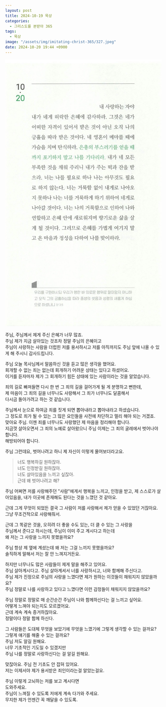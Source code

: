 ```yaml
---
layout: post
title: 2024-10-19 묵상
categories:
  - 그리스도를 본받아 365
tags:
  - 묵상
image: "/assets/img/imitating-christ-365/327.jpeg"
date: 2024-10-20 19:44 +0900
---
```


![image](/assets/img/imitating-christ-365/327.jpeg)

주님, 주님께서 제게 주신 은혜가 너무 많죠.  
주님 제가 지금 살아있는 것조차 정말 주님의 은혜이고  
주님이 사랑하는 사람을 더럽힌 저를 용서하시고
저를 아직까지도 주님 앞에 나올 수 있게 해 주시니 감사드립니다.

주님 오늘 목사님께서 말씀하신 것을 듣고 많은 생각을 했어요.  
회개할 수 없는 죄는 없는데 회개하기 어려운 상태는 있다고 하셨어요.  
이거를 듣자마자 제가 그 회개하기 힘든 상태에 있는 사람이라는 것을 알았습니다.

죄의 길로 빠져들면 다시 한 번 그 죄의 길을 걸어가게 될 게 분명하고 뻔한데,  
제 마음이 그 죄의 길을 너무나도 사랑해서 그 죄가 너무나도 달콤해서  
다시금 돌아가려고 하는 것 같습니다.

주님께서 눈으로 하여금 죄를 짓게 되면 뽑아내라고 뽑아내라고 하셨습니다.  
그 정도로 죄가 될 수 있는 그 많은 요인들을 사전에 차단하고 멀리 해야 되는 거겠죠.  
맞아요 주님. 이젠 죄를 너무나도 사랑했던 제 마음을 정리해야 합니다.  
지금껏 살아오면서 그 죄의 노예로 살아왔으니 주님 이제는 그 죄의 굴레에서 벗어나야 합니다.  
해방되어야 합니다.

주님 그런데요,
벗어나려고 하니 제 자신이 이렇게 물어보더라고요.

> 너도 행복하길 원하잖아.  
> 너도 인정받길 원하잖아.  
> 너도 살아있음을 느끼고 싶잖아.  
> 근데 왜 벗어나려고 해?

주님 어쩌면 저를 사랑해주던 "사람"에게서 행복을 느끼고, 인정을 받고, 제 스스로가 살아있음을, 내가 이곳에 존재해도 된다는 것을 느꼈던 것 같아요.

근데 그게 무엇이 되었든 결국 그 사람이 저를 사랑해서 제가 얻을 수 있었던 거잖아요.  
그냥 무조건적으로 사랑해줘서.

근데 그 똑같은 것을, 오히려 더 좋을 수도 있는, 더 클 수 있는 그 사랑을  
주님께서 준다고 하시는데, 주님이 이미 주고 계시다고 하는데  
왜 저는 그 사랑을 느끼지 못했을까요?

주님 항상 제 옆에 계셨는데 왜 저는 그걸 느끼지 못했을까요?  
솔직하게 말해서 저는 잘 안 느껴지거든요.

하지만 너무나도 많은 사람들이 제게 말을 해주고 있어요.  
주님 살아계시다고. 주님 살아계셔서 너를 사랑하시고, 너와 함께해 주신다고.  
주님 제가 진정으로 주님의 사랑을 느꼈다면 제가 원하는 이것들이 채워지지 않았을까요?  
주님 정말로 나를 사랑하고 있다고 느꼈다면 이런 감정들이 채워지지 않았을까요?

주님 정말로 정말로 매 순간순간 주님이 나와 함께하신다는 걸 느끼고 싶어요.  
어떻게 느껴야 되는지도 모르겠어요.  
근데 계속 계속 증거하잖아요.  
정말이다 정말 함께 하신다.

그 사람들은 도대체 무엇을 보았기에 무엇을 느꼈기에 그렇게 생각할 수 있는 걸까요?  
그렇게 얘기를 해줄 수 있는 걸까요?  
주님 저도 알길 원해요.  
너무 기초적인 기도일 수 있겠지만  
주님 나를 정말로 사랑하신다는 걸 알길 원해요.

맞잖아요. 주님 전 기초도 안 잡혀 있어요.  
저는 이제서야 제가 용서받은 죄인이라는걸 알았는걸요.

주님 이렇게 고뇌하는 저를 보고 계시다면  
도와주세요.  
주님이 느껴질 수 있도록 저에게 계속 다가와 주세요.  
무지한 제가 언젠간 꼭 깨달을 수 있도록.

